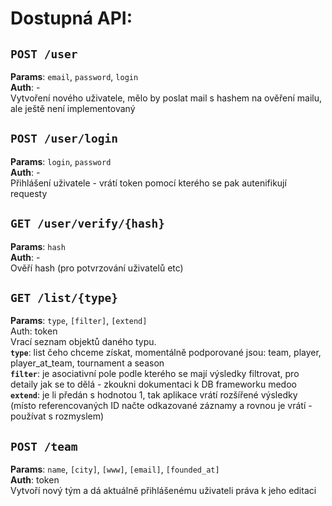 # Dostupná API:
## `POST /user`
**Params**: `email`, `password`, `login`  
**Auth**: -  
Vytvoření nového uživatele, mělo by poslat mail s hashem na ověření mailu, ale ještě není implementovaný

## `POST /user/login`
**Params**: `login`, `password`  
**Auth**: -  
Přihlášení uživatele - vrátí token pomocí kterého se pak autenifikují requesty

## `GET /user/verify/{hash}`
**Params**: `hash`  
**Auth**: -  
Ověří hash (pro potvrzování uživatelů etc)

## `GET /list/{type}`
**Params**: `type`, `[filter]`, `[extend]`  
Auth: token  
Vrací seznam objektů daného typu.  
**`type`**: list čeho chceme získat, momentálně podporované jsou: team, player, player_at_team, tournament a season  
**`filter`**: je asociativní pole podle kterého se mají výsledky filtrovat, pro detaily jak se to dělá - zkoukni dokumentaci k DB frameworku medoo  
**`extend`**: je li předán s hodnotou 1, tak aplikace vrátí rozšířené výsledky (místo referencovaných ID načte odkazované záznamy a rovnou je vrátí - používat s rozmyslem)

## `POST /team`
**Params**: `name`, `[city]`, `[www]`, `[email]`, `[founded_at]`  
**Auth**: token  
Vytvoří nový tým a dá aktuálně přihlášenému uživateli práva k jeho editaci
